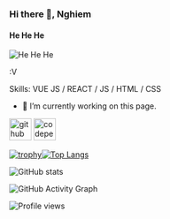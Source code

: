 ### Hi there 👋, Nghiem
#### He He He
![He He He](https://arturssmirnovs.github.io/github-profile-readme-generator/images/banner.png)

:V

Skills: VUE JS / REACT / JS / HTML / CSS

- 🔭 I’m currently working on this page. 


[<img src='https://cdn.jsdelivr.net/npm/simple-icons@3.0.1/icons/github.svg' alt='github' height='40'>](https://github.com/tranhuunghiem99)  [<img src='https://cdn.jsdelivr.net/npm/simple-icons@3.0.1/icons/codepen.svg' alt='codepen' height='40'>](https://codepen.io/conca3003)  

[![trophy](https://github-profile-trophy.vercel.app/?username=tranhuunghiem99)](https://github.com/ryo-ma/github-profile-trophy)[![Top Langs](https://github-readme-stats.vercel.app/api/top-langs/?username=tranhuunghiem99)](https://github.com/anuraghazra/github-readme-stats)



![GitHub stats](https://github-readme-stats.vercel.app/api?username=tranhuunghiem99&show_icons=true&count_private=true)  

![GitHub Activity Graph](https://activity-graph.herokuapp.com/graph?username=tranhuunghiem99)  

![Profile views](https://gpvc.arturio.dev/tranhuunghiem99)  
